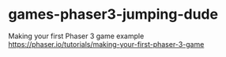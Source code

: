# games-phaser3-jumping-dude
Making your first Phaser 3 game example
https://phaser.io/tutorials/making-your-first-phaser-3-game


